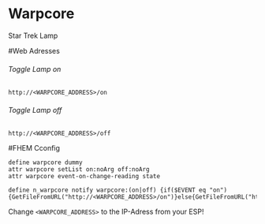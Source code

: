 # Warpcore
Star Trek Lamp

#Web Adresses
###### Toggle Lamp on
`http://<WARPCORE_ADDRESS>/on`

###### Toggle Lamp off
`http://<WARPCORE_ADDRESS>/off`

#FHEM Cconfig
```
define warpcore dummy
attr warpcore setList on:noArg off:noArg
attr warpcore event-on-change-reading state

define n_warpcore notify warpcore:(on|off) {if($EVENT eq "on"){GetFileFromURL("http://<WARPCORE_ADDRESS>/on")}else{GetFileFromURL("http://<WARPCORE_ADDRESS>/off")}}
```
Change `<WARPCORE_ADDRESS>` to the IP-Adress from your ESP!